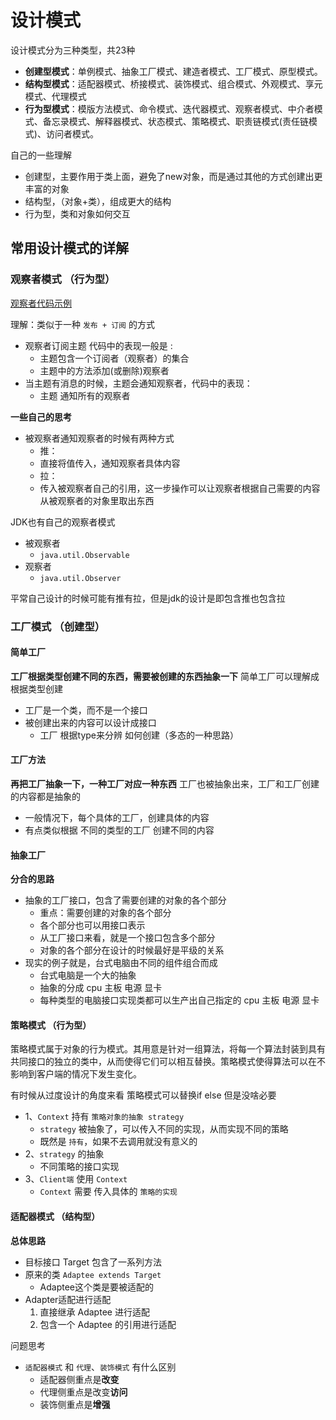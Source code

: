 # 设计模式
设计模式分为三种类型，共23种
- **创建型模式**：单例模式、抽象工厂模式、建造者模式、工厂模式、原型模式。
- **结构型模式**：适配器模式、桥接模式、装饰模式、组合模式、外观模式、享元模式、代理模式
- **行为型模式**：模版方法模式、命令模式、迭代器模式、观察者模式、中介者模式、备忘录模式、解释器模式、状态模式、策略模式、职责链模式(责任链模式)、访问者模式。

自己的一些理解
- 创建型，主要作用于类上面，避免了new对象，而是通过其他的方式创建出更丰富的对象
- 结构型，（对象+类），组成更大的结构
- 行为型，类和对象如何交互

## 常用设计模式的详解

### 观察者模式 （行为型）

[观察者代码示例](src/main/java/dp01_observer)

理解：类似于一种 `发布 + 订阅` 的方式
- 观察者订阅主题 代码中的表现一般是 :
    - 主题包含一个订阅者（观察者）的集合
    - 主题中的方法添加(或删除)观察者
- 当主题有消息的时候，主题会通知观察者，代码中的表现：
    - 主题 通知所有的观察者

**一些自己的思考**
- 被观察者通知观察者的时候有两种方式
    - 推：
    - 直接将值传入，通知观察者具体内容
    - 拉：
    - 传入被观察者自己的引用，这一步操作可以让观察者根据自己需要的内容从被观察者的对象里取出东西


JDK也有自己的观察者模式
- 被观察者
    - `java.util.Observable`
- 观察者
    - `java.util.Observer`
    
平常自己设计的时候可能有推有拉，但是jdk的设计是即包含推也包含拉

### 工厂模式 （创建型）

#### 简单工厂
**工厂根据类型创建不同的东西，需要被创建的东西抽象一下**
简单工厂可以理解成根据类型创建
- 工厂是一个类，而不是一个接口
- 被创建出来的内容可以设计成接口
    - 工厂 根据type来分辨 如何创建（多态的一种思路）

#### 工厂方法 
**再把工厂抽象一下，一种工厂对应一种东西**
工厂也被抽象出来，工厂和工厂创建的内容都是抽象的
- 一般情况下，每个具体的工厂，创建具体的内容
- 有点类似根据 不同的类型的工厂 创建不同的内容

#### 抽象工厂
**分合的思路**
- 抽象的工厂接口，包含了需要创建的对象的各个部分
    - 重点：需要创建的对象的各个部分
    - 各个部分也可以用接口表示
    - 从工厂接口来看，就是一个接口包含多个部分
    - 对象的各个部分在设计的时候最好是平级的关系
- 现实的例子就是，台式电脑由不同的组件组合而成
    - 台式电脑是一个大的抽象
    - 抽象的分成 cpu 主板 电源 显卡
    - 每种类型的电脑接口实现类都可以生产出自己指定的 cpu 主板 电源 显卡

#### 策略模式 （行为型）
策略模式属于对象的行为模式。其用意是针对一组算法，将每一个算法封装到具有共同接口的独立的类中，从而使得它们可以相互替换。策略模式使得算法可以在不影响到客户端的情况下发生变化。

有时候从过度设计的角度来看 策略模式可以替换if else 但是没啥必要

- 1、`Context` 持有 `策略对象的抽象 strategy`
    - `strategy` 被抽象了，可以传入不同的实现，从而实现不同的策略
    - 既然是 `持有`，如果不去调用就没有意义的
- 2、`strategy` 的抽象
    - 不同策略的接口实现
- 3、`Client端` 使用 `Context`
    -  `Context` 需要 传入具体的 `策略的实现` 


#### 适配器模式 （结构型）
**总体思路**
- 目标接口  Target 包含了一系列方法
- 原来的类 `Adaptee extends Target` 
    - Adaptee这个类是要被适配的
- Adapter适配进行适配
    1. 直接继承 Adaptee 进行适配
    2. 包含一个 Adaptee 的引用进行适配


问题思考
- `适配器模式` 和 `代理`、`装饰模式` 有什么区别
    - 适配器侧重点是**改变**
    - 代理侧重点是改变**访问**
    - 装饰侧重点是**增强**


